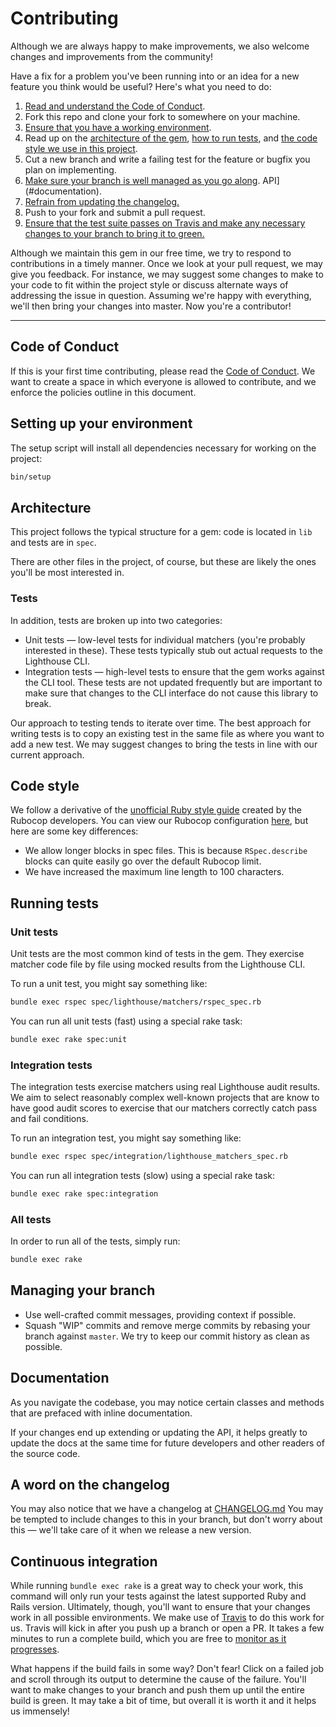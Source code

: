 # Contributing 

Although we are always happy to make improvements, we also
welcome changes and improvements from the community!

Have a fix for a problem you've been running into or an idea for a new feature
you think would be useful? Here's what you need to do:

1. [Read and understand the Code of Conduct](#code-of-conduct).
1. Fork this repo and clone your fork to somewhere on your machine.
1. [Ensure that you have a working environment](#setting-up-your-environment).
1. Read up on the [architecture of the gem](#architecture), [how to run
   tests](#running-tests), and [the code style we use in this
   project](#code-style).
1. Cut a new branch and write a failing test for the feature or bugfix you plan
   on implementing.
1. [Make sure your branch is well managed as you go
   along](#managing-your-branch).
   API](#documentation).
1. [Refrain from updating the changelog.](#changelog)
1. Push to your fork and submit a pull request.
1. [Ensure that the test suite passes on Travis and make any necessary changes
   to your branch to bring it to green.](#continuous-integration)

Although we maintain this gem in our free time, we try to respond to
contributions in a timely manner. Once we look at your pull request, we may give
you feedback. For instance, we may suggest some changes to make to your code to
fit within the project style or discuss alternate ways of addressing the issue
in question. Assuming we're happy with everything, we'll then bring your changes
into master. Now you're a contributor!

---

## Code of Conduct

If this is your first time contributing, please read the [Code of Conduct]. We
want to create a space in which everyone is allowed to contribute, and we
enforce the policies outline in this document.

[Code of Conduct]: https://github.com/ackama/lighthouse-matchers/blob/master/CODE_OF_CONDUCT.md

## Setting up your environment

The setup script will install all dependencies necessary for working on the
project:

```bash
bin/setup
```

## Architecture

This project follows the typical structure for a gem: code is located in `lib`
and tests are in `spec`.

There are other files in the project, of course, but these are likely the ones
you'll be most interested in.

### Tests

In addition, tests are broken up into two categories:

* Unit tests — low-level tests for individual matchers (you're probably
  interested in these). These tests typically stub out actual requests to the Lighthouse CLI.
* Integration tests — high-level tests to ensure that the gem works against the CLI tool. These tests are not updated frequently but are important to make sure that changes to the CLI interface do not cause this library to break.

Our approach to testing tends to iterate over time. The best approach for writing tests is to copy an existing test in the same file as where you want to add a new test. We may suggest changes to bring the tests in line with 
our current approach.

## Code style

We follow a derivative of the [unofficial Ruby style guide] created by the
Rubocop developers. You can view our Rubocop configuration [here], but here are
some key differences:

* We allow longer blocks in spec files. This is because `RSpec.describe` blocks can 
  quite easily go over the default Rubocop limit.
* We have increased the maximum line length to 100 characters.

[unofficial Ruby style guide]: https://github.com/rubocop-hq/ruby-style-guide
[here]: .rubocop.yml

## Running tests

### Unit tests

Unit tests are the most common kind of tests in the gem. They exercise matcher
code file by file using mocked results from the Lighthouse CLI.

To run a unit test, you might say something like:

```bash
bundle exec rspec spec/lighthouse/matchers/rspec_spec.rb
```

You can run all unit tests (fast) using a special rake task:

```bash
bundle exec rake spec:unit
```

### Integration tests

The integration tests exercise matchers using real Lighthouse audit results. We aim to 
select reasonably complex well-known projects that are know to have good audit scores to exercise
that our matchers correctly catch pass and fail conditions.

To run an integration test, you might say something like:

```bash
bundle exec rspec spec/integration/lighthouse_matchers_spec.rb
```

You can run all integration tests (slow) using a special rake task:

```bash
bundle exec rake spec:integration
```

### All tests

In order to run all of the tests, simply run:

```bash
bundle exec rake
```

## Managing your branch

* Use well-crafted commit messages, providing context if possible.
* Squash "WIP" commits and remove merge commits by rebasing your branch against
  `master`. We try to keep our commit history as clean as possible.

## Documentation

As you navigate the codebase, you may notice certain classes and methods that
are prefaced with inline documentation. 

If your changes end up extending or updating the API, it helps greatly to update the 
docs at the same time for future developers and other readers of the source code.

## A word on the changelog

You may also notice that we have a changelog at [CHANGELOG.md](CHANGELOG.md)
You may be tempted to include changes to this in your branch, but don't worry
about this — we'll take care of it when we release a new version.

## Continuous integration

While running `bundle exec rake` is a great way to check your work, this command
will only run your tests against the latest supported Ruby and Rails version.
Ultimately, though, you'll want to ensure that your changes work in all possible
environments. We make use of [Travis][travis] to do this work for us. Travis
will kick in after you push up a branch or open a PR. It takes a few minutes to
run a complete build, which you are free to
[monitor as it progresses][travis-project].

[travis-project]: https://travis-ci.org/ackama/lighthouse-matchers

What happens if the build fails in some way? Don't fear! Click on a failed job
and scroll through its output to determine the cause of the failure. You'll want
to make changes to your branch and push them up until the entire build is green.
It may take a bit of time, but overall it is worth it and it helps us immensely!

[travis]: https://travis-ci.org/
